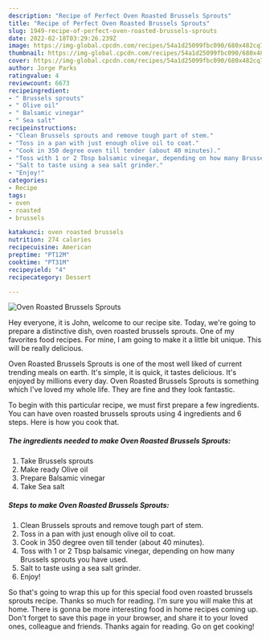 ```yaml
---
description: "Recipe of Perfect Oven Roasted Brussels Sprouts"
title: "Recipe of Perfect Oven Roasted Brussels Sprouts"
slug: 1949-recipe-of-perfect-oven-roasted-brussels-sprouts
date: 2022-02-18T03:29:26.239Z
image: https://img-global.cpcdn.com/recipes/54a1d25099fbc090/680x482cq70/oven-roasted-brussels-sprouts-recipe-main-photo.jpg
thumbnail: https://img-global.cpcdn.com/recipes/54a1d25099fbc090/680x482cq70/oven-roasted-brussels-sprouts-recipe-main-photo.jpg
cover: https://img-global.cpcdn.com/recipes/54a1d25099fbc090/680x482cq70/oven-roasted-brussels-sprouts-recipe-main-photo.jpg
author: Jorge Parks
ratingvalue: 4
reviewcount: 6673
recipeingredient:
- " Brussels sprouts"
- " Olive oil"
- " Balsamic vinegar"
- " Sea salt"
recipeinstructions:
- "Clean Brussels sprouts and remove tough part of stem."
- "Toss in a pan with just enough olive oil to coat."
- "Cook in 350 degree oven till tender (about 40 minutes)."
- "Toss with 1 or 2 Tbsp balsamic vinegar, depending on how many Brussels sprouts you have used."
- "Salt to taste using a sea salt grinder."
- "Enjoy!"
categories:
- Recipe
tags:
- oven
- roasted
- brussels

katakunci: oven roasted brussels 
nutrition: 274 calories
recipecuisine: American
preptime: "PT12M"
cooktime: "PT31M"
recipeyield: "4"
recipecategory: Dessert

---
```



![Oven Roasted Brussels Sprouts](https://img-global.cpcdn.com/recipes/54a1d25099fbc090/680x482cq70/oven-roasted-brussels-sprouts-recipe-main-photo.jpg)

Hey everyone, it is John, welcome to our recipe site. Today, we're going to prepare a distinctive dish, oven roasted brussels sprouts. One of my favorites food recipes. For mine, I am going to make it a little bit unique. This will be really delicious.



Oven Roasted Brussels Sprouts is one of the most well liked of current trending meals on earth. It's simple, it is quick, it tastes delicious. It's enjoyed by millions every day. Oven Roasted Brussels Sprouts is something which I've loved my whole life. They are fine and they look fantastic.


To begin with this particular recipe, we must first prepare a few ingredients. You can have oven roasted brussels sprouts using 4 ingredients and 6 steps. Here is how you cook that.

<!--inarticleads1-->

##### The ingredients needed to make Oven Roasted Brussels Sprouts:

1. Take  Brussels sprouts
1. Make ready  Olive oil
1. Prepare  Balsamic vinegar
1. Take  Sea salt




<!--inarticleads2-->

##### Steps to make Oven Roasted Brussels Sprouts:

1. Clean Brussels sprouts and remove tough part of stem.
1. Toss in a pan with just enough olive oil to coat.
1. Cook in 350 degree oven till tender (about 40 minutes).
1. Toss with 1 or 2 Tbsp balsamic vinegar, depending on how many Brussels sprouts you have used.
1. Salt to taste using a sea salt grinder.
1. Enjoy!




So that's going to wrap this up for this special food oven roasted brussels sprouts recipe. Thanks so much for reading. I'm sure you will make this at home. There is gonna be more interesting food in home recipes coming up. Don't forget to save this page in your browser, and share it to your loved ones, colleague and friends. Thanks again for reading. Go on get cooking!
